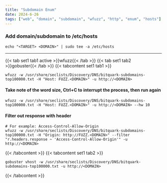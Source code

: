 ```yaml
---
title: "Subdomain Enum"
date: 2024-6-26
tags: ["web", "domain", "subdomain", "wfuzz", "http", "enum", "hosts"]
---
```


### Add domain/subdomain to /etc/hosts

```console
echo "<TARGET> <DOMAIN>" | sudo tee -a /etc/hosts
```

---

{{< tab set1 tab1 active >}}wfuzz{{< /tab >}}
{{< tab set1 tab2 >}}gobuster{{< /tab >}}
{{< tabcontent set1 tab1 >}}

```console
wfuzz -w /usr/share/seclists/Discovery/DNS/bitquark-subdomains-top100000.txt -H "Host: FUZZ.<DOMAIN>" -u http://<DOMAIN>
```

#### Take note of the word size, Ctrl+C to interrupt the process, then run again

```console
wfuzz -w /usr/share/seclists/Discovery/DNS/bitquark-subdomains-top100000.txt -H "Host: FUZZ.<DOMAIN>" -u http://<DOMAIN> --hw 10
```

#### Filter out response with header

```console
# For example: Access-Control-Allow-Origin
wfuzz -w /usr/share/seclists/Discovery/DNS/bitquark-subdomains-top100000.txt -H "Origin: http://FUZZ.<DOMAIN>" --filter "r.headers.response ~ 'Access-Control-Allow-Origin'" -u http://<DOMAIN>
```

{{< /tabcontent >}}
{{< tabcontent set1 tab2 >}}

```console
gobuster vhost -w /usr/share/seclists/Discovery/DNS/bitquark-subdomains-top100000.txt -u http://<DOMAIN>
```

{{< /tabcontent >}}
